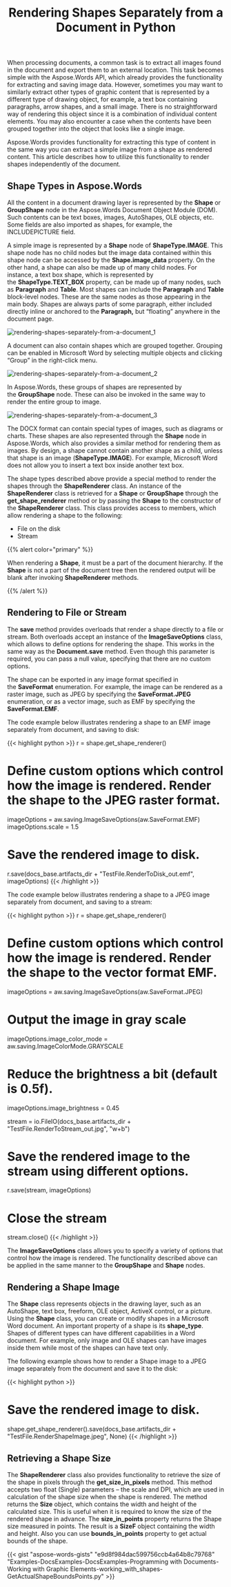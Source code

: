 ﻿---
title: Rendering Shapes Separately from a Document in Python
second_title: Aspose.Words for Python via .NET
articleTitle: Rendering Shapes Separately from a Document
linktitle: Rendering Shapes Separately from a Document
description: "Extract various graphic objects, such as images, text box containing paragraphs, or arrow shapes, when processing a document, and export them to an external location using Python."
type: docs
weight: 40
url: /python-net/rendering-shapes-separately-from-a-document/
aliases: [/python/rendering-shapes-separately-from-a-document/]
---

When processing documents, a common task is to extract all images found in the document and export them to an external location. This task becomes simple with the Aspose.Words API, which already provides the functionality for extracting and saving image data. However, sometimes you may want to similarly extract other types of graphic content that is represented by a different type of drawing object, for example, a text box containing paragraphs, arrow shapes, and a small image. There is no straightforward way of rendering this object since it is a combination of individual content elements. You may also encounter a case when the contents have been grouped together into the object that looks like a single image.

Aspose.Words provides functionality for extracting this type of content in the same way you can extract a simple image from a shape as rendered content. This article describes how to utilize this functionality to render shapes independently of the document.

## Shape Types in Aspose.Words

All the content in a document drawing layer is represented by the **Shape** or **GroupShape** node in the Aspose.Words Document Object Module (DOM). Such contents can be text boxes, images, AutoShapes, OLE objects, etc. Some fields are also imported as shapes, for example, the INCLUDEPICTURE field.

A simple image is represented by a **Shape** node of **ShapeType.IMAGE**. This shape node has no child nodes but the image data contained within this shape node can be accessed by the **Shape.image_data** property. On the other hand, a shape can also be made up of many child nodes. For instance, a text box shape, which is represented by the **ShapeType.TEXT_BOX** property, can be made up of many nodes, such as **Paragraph** and **Table**. Most shapes can include the **Paragraph** and **Table** block-level nodes. These are the same nodes as those appearing in the main body. Shapes are always parts of some paragraph, either included directly inline or anchored to the **Paragraph,** but “floating” anywhere in the document page.

![rendering-shapes-separately-from-a-document_1](rendering-shapes-separately-from-a-document-1.png)

A document can also contain shapes which are grouped together. Grouping can be enabled in Microsoft Word by selecting multiple objects and clicking “Group” in the right-click menu.

![rendering-shapes-separately-from-a-document_2](rendering-shapes-separately-from-a-document-2.png)

In Aspose.Words, these groups of shapes are represented by the **GroupShape** node. These can also be invoked in the same way to render the entire group to image.

![rendering-shapes-separately-from-a-document_3](rendering-shapes-separately-from-a-document-3.png)

The DOCX format can contain special types of images, such as diagrams or charts. These shapes are also represented through the **Shape** node in Aspose.Words, which also provides a similar method for rendering them as images. By design, a shape cannot contain another shape as a child, unless that shape is an image (**ShapeType.IMAGE**). For example, Microsoft Word does not allow you to insert a text box inside another text box.

The shape types described above provide a special method to render the shapes through the **ShapeRenderer** class. An instance of the **ShapeRenderer** class is retrieved for a **Shape** or **GroupShape** through the **get_shape_renderer** method or by passing the **Shape** to the constructor of the **ShapeRenderer** class. This class provides access to members, which allow rendering a shape to the following:

- File on the disk
- Stream

{{% alert color="primary" %}}

When rendering a **Shape**, it must be a part of the document hierarchy. If the **Shape** is not a part of the document tree then the rendered output will be blank after invoking **ShapeRenderer** methods.

{{% /alert %}}

## Rendering to File or Stream

The **save** method provides overloads that render a shape directly to a file or stream. Both overloads accept an instance of the **ImageSaveOptions** class, which allows to define options for rendering the shape. This works in the same way as the **Document.save** method. Even though this parameter is required, you can pass a null value, specifying that there are no custom options.

The shape can be exported in any image format specified in the **SaveFormat** enumeration. For example, the image can be rendered as a raster image, such as JPEG by specifying the **SaveFormat.JPEG** enumeration, or as a vector image, such as EMF by specifying the **SaveFormat.EMF**.

The code example below illustrates rendering a shape to an EMF image separately from document, and saving to disk:

{{< highlight python >}}
r = shape.get_shape_renderer()

# Define custom options which control how the image is rendered. Render the shape to the JPEG raster format.
imageOptions = aw.saving.ImageSaveOptions(aw.SaveFormat.EMF)
imageOptions.scale = 1.5
        
# Save the rendered image to disk.
r.save(docs_base.artifacts_dir + "TestFile.RenderToDisk_out.emf", imageOptions)
{{< /highlight >}}

The code example below illustrates rendering a shape to a JPEG image separately from document, and saving to a stream:

{{< highlight python >}}
r = shape.get_shape_renderer()

# Define custom options which control how the image is rendered. Render the shape to the vector format EMF.
imageOptions = aw.saving.ImageSaveOptions(aw.SaveFormat.JPEG)
        
# Output the image in gray scale
imageOptions.image_color_mode = aw.saving.ImageColorMode.GRAYSCALE

# Reduce the brightness a bit (default is 0.5f).
imageOptions.image_brightness = 0.45
        
stream =  io.FileIO(docs_base.artifacts_dir + "TestFile.RenderToStream_out.jpg", "w+b")

# Save the rendered image to the stream using different options.
r.save(stream, imageOptions)

# Close the stream
stream.close()
{{< /highlight >}}

The **ImageSaveOptions** class allows you to specify a variety of options that control how the image is rendered. The functionality described above can be applied in the same manner to the **GroupShape** and **Shape** nodes.

## Rendering a Shape Image

The **Shape** class represents objects in the drawing layer, such as an AutoShape, text box, freeform, OLE object, ActiveX control, or a picture. Using the **Shape** class, you can create or modify shapes in a Microsoft Word document. An important property of a shape is its **shape_type**. Shapes of different types can have different capabilities in a Word document. For example, only image and OLE shapes can have images inside them while most of the shapes can have text only.

The following example shows how to render a Shape image to a JPEG image separately from the document and save it to the disk:

{{< highlight python >}}
# Save the rendered image to disk.
shape.get_shape_renderer().save(docs_base.artifacts_dir + "TestFile.RenderShapeImage.jpeg", None)
{{< /highlight >}}

## Retrieving a Shape Size

The **ShapeRenderer** class also provides functionality to retrieve the size of the shape in pixels through the **get_size_in_pixels** method. This method accepts two float (Single) parameters – the scale and DPI, which are used in calculation of the shape size when the shape is rendered. The method returns the **Size** object, which contains the width and height of the calculated size. This is useful when it is required to know the size of the rendered shape in advance. The **size_in_points** property returns the Shape size measured in points. The result is a **SizeF** object containing the width and height. Also you can use **bounds_in_points** property to get actual bounds of the shape.

{{< gist "aspose-words-gists" "e9d8f984dac599756ccb4a64b8c79768" "Examples-DocsExamples-DocsExamples-Programming with Documents-Working with Graphic Elements-working_with_shapes-GetActualShapeBoundsPoints.py" >}}


